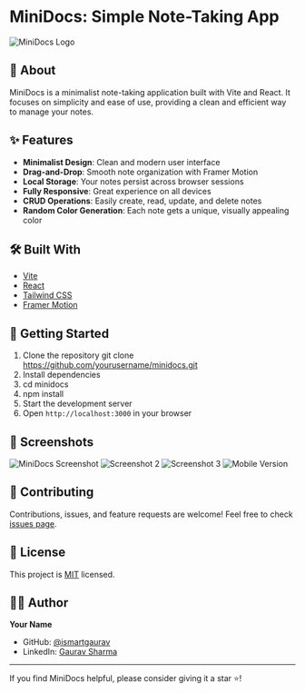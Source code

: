 # MiniDocs: Simple Note-Taking App

![MiniDocs Logo](link-to-your-logo.png)

## 📝 About

MiniDocs is a minimalist note-taking application built with Vite and React. It focuses on simplicity and ease of use, providing a clean and efficient way to manage your notes.

## ✨ Features

- **Minimalist Design**: Clean and modern user interface
- **Drag-and-Drop**: Smooth note organization with Framer Motion
- **Local Storage**: Your notes persist across browser sessions
- **Fully Responsive**: Great experience on all devices
- **CRUD Operations**: Easily create, read, update, and delete notes
- **Random Color Generation**: Each note gets a unique, visually appealing color

## 🛠️ Built With

- [Vite](https://vitejs.dev/)
- [React](https://reactjs.org/)
- [Tailwind CSS](https://tailwindcss.com/)
- [Framer Motion](https://www.framer.com/motion/)

## 🚀 Getting Started

1. Clone the repository
git clone https://github.com/yourusername/minidocs.git
2. Install dependencies
3. cd minidocs
4. npm install
5. Start the development server
6. Open `http://localhost:3000` in your browser

## 📸 Screenshots

![MiniDocs Screenshot](https://ibb.co/HDxqJT1)
![Screenshot 2](https://ibb.co/5cgVHbR)
![Screenshot 3](https://ibb.co/thN4nb7)
![Mobile Version](https://ibb.co/nM9wmbB)

## 🤝 Contributing

Contributions, issues, and feature requests are welcome! Feel free to check [issues page](link-to-issues-page).

## 📄 License

This project is [MIT](link-to-license-file) licensed.

## 👨‍💻 Author

**Your Name**

- GitHub: [@ismartgaurav](https://github.com/ismartgaurav)
- LinkedIn: [Gaurav Sharma](https://www.linkedin.com/in/ismartgaurav/)

---

If you find MiniDocs helpful, please consider giving it a star ⭐️!
